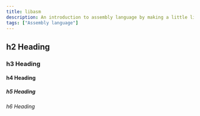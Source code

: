 ```yaml
---
title: libasm
description: An introduction to assembly language by making a little library of functions. As assembly language isn't portable, this version is based on macOS standards.
tags: ["Assembly language"]
---
```


## h2 Heading

### h3 Heading

#### h4 Heading

##### h5 Heading

###### h6 Heading
